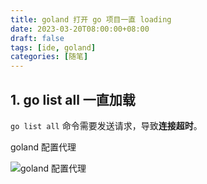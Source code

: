 ```yaml
---
title: goland 打开 go 项目一直 loading
date: 2023-03-20T08:00:00+08:00
draft: false
tags: [ide, goland]
categories: [随笔]
---
```


## 1. go list all 一直加载

`go list all` 命令需要发送请求，导致**连接超时**。

goland 配置代理

![goland 配置代理](/ooooo-notes/images/goland-open-project-loading.png)